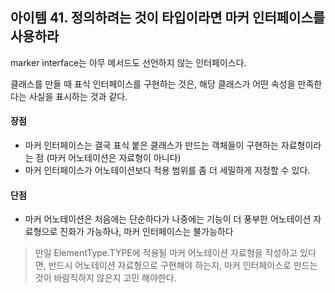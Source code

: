 ## 아이템 41. 정의하려는 것이 타입이라면 마커 인터페이스를 사용하라

marker interface는 아무 메서드도 선언하지 않는 인터페이스다.

클래스를 만들 때 표식 인터페이스를 구현하는 것은, 해당 클래스가 어떤 속성을 만족한다는 사실을 표시하는 것과 같다.

#### 장점
- 마커 인터페이스는 결국 표식 붙은 클래스가 만드는 객체들이 구현하는 자료형이라는 점 (마커 어노테이션은 자료형이 아니다)
- 마커 인터페이스가 어노테이션보다 적용 범위를 좀 더 세밀하게 지정할 수 있다.

#### 단점
- 마커 어노테이션은 처음에는 단순하다가 나중에는 기능이 더 풍부한 어노테이션 자료형으로 진화가 가능하나, 마커 인터페이스는 불가능하다

> 만일 ElementType.TYPE에 적용될 마커 어노테이션 자료형을 작성하고 있다면, 반드시 어노테이션 자료형으로 구현해야 하는지, 마커 인터페이스로 만드는 것이 바람직하지 않은지 고민 해야한다.